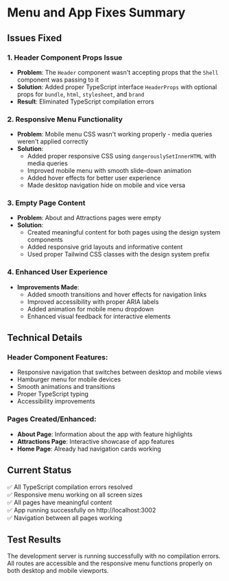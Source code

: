 # Menu and App Fixes Summary

## Issues Fixed

### 1. Header Component Props Issue

- **Problem**: The `Header` component wasn't accepting props that the `Shell` component was passing to it
- **Solution**: Added proper TypeScript interface `HeaderProps` with optional props for `bundle`, `html`, `stylesheet`, and `brand`
- **Result**: Eliminated TypeScript compilation errors

### 2. Responsive Menu Functionality

- **Problem**: Mobile menu CSS wasn't working properly - media queries weren't applied correctly
- **Solution**:
  - Added proper responsive CSS using `dangerouslySetInnerHTML` with media queries
  - Improved mobile menu with smooth slide-down animation
  - Added hover effects for better user experience
  - Made desktop navigation hide on mobile and vice versa

### 3. Empty Page Content

- **Problem**: About and Attractions pages were empty
- **Solution**:
  - Created meaningful content for both pages using the design system components
  - Added responsive grid layouts and informative content
  - Used proper Tailwind CSS classes with the design system prefix

### 4. Enhanced User Experience

- **Improvements Made**:
  - Added smooth transitions and hover effects for navigation links
  - Improved accessibility with proper ARIA labels
  - Added animation for mobile menu dropdown
  - Enhanced visual feedback for interactive elements

## Technical Details

### Header Component Features:

- Responsive navigation that switches between desktop and mobile views
- Hamburger menu for mobile devices
- Smooth animations and transitions
- Proper TypeScript typing
- Accessibility improvements

### Pages Created/Enhanced:

- **About Page**: Information about the app with feature highlights
- **Attractions Page**: Interactive showcase of app features
- **Home Page**: Already had navigation cards working

## Current Status

✅ All TypeScript compilation errors resolved  
✅ Responsive menu working on all screen sizes  
✅ All pages have meaningful content  
✅ App running successfully on http://localhost:3002  
✅ Navigation between all pages working

## Test Results

The development server is running successfully with no compilation errors. All routes are accessible and the responsive menu functions properly on both desktop and mobile viewports.
